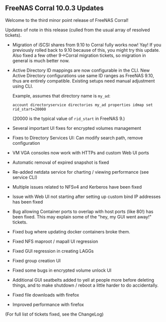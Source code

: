 ## FreeNAS Corral 10.0.3 Updates

Welcome to the third minor point release of FreeNAS Corral!

Updates of note in this release (culled from the usual array of resolved
tickets).

* Migration of iSCSI shares from 9.10 to Corral fully works now!  Yay!  If you previously rolled back to 9.10 because of this, you might try this update.  Also fixed a few other 9->Corral migration tickets, so migration in general is much better now.

* Active Directory ID mappings are now configurable in the CLI. New Active Directory configurations use same ID ranges as FreeNAS 9.10, thus are entirely compatible. Existing setups need manual adjustment using CLI.

  Example, assumes that directory name is `my_ad`:
  
  ```account directoryservice directories my_ad properties idmap set rid_start=20000```
  
  (20000 is the typical value of `rid_start` in FreeNAS 9.)

* Several important UI fixes for encrypted volumes management
* Fixes to Directory Services UI: Can modify search path, remove configuration
* VM VGA consoles now work with HTTPs and custom Web UI ports
* Automatic removal of expired snapshot is fixed
* Re-added netdata service for charting / viewing performance (see service CLI)
* Multiple issues related to NFSv4 and Kerberos have been fixed
* Issue with Web UI not starting after setting up custom bind IP addresses has been fixed
* Bug allowing Container ports to overlap with host ports (like 80!) has been fixed.  This may explain some of the "hey, my GUI went away!" tickets.
* Fixed bug where updating docker containers broke them.
* Fixed NFS maproot / mapall UI regression
* Fixed GUI regression in creating LAGGs
* Fixed group creation UI
* Fixed some bugs in encrypted volume unlock UI
* Additional GUI seatbelts added to yell at people more before deleting things, and to make shutdown / reboot a little harder to do accidentally.
* Fixed file downloads with firefox
* Improved performance with firefox
 
(For full list of tickets fixed, see the ChangeLog)
